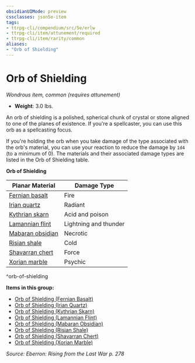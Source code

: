 ```yaml
---
obsidianUIMode: preview
cssclasses: json5e-item
tags:
- ttrpg-cli/compendium/src/5e/erlw
- ttrpg-cli/item/attunement/required
- ttrpg-cli/item/rarity/common
aliases: 
- "Orb of Shielding"
---
```

# Orb of Shielding
*Wondrous item, common (requires attunement)*  

- **Weight**: 3.0 lbs.

An orb of shielding is a polished, spherical chunk of crystal or stone aligned to one of the planes of existence. If you're a spellcaster, you can use this orb as a spellcasting focus.

If you're holding the orb when you take damage of the type associated with the orb's material, you can use your reaction to reduce the damage by `1d4` (to a minimum of 0). The materials and their associated damage types are listed in the Orb of Shielding table.

**Orb of Shielding**

| Planar Material | Damage Type |
|-----------------|-------------|
| [Fernian basalt](orb-of-shielding-fernian-basalt-erlw.md) | Fire |
| [Irian quartz](orb-of-shielding-irian-quartz-erlw.md) | Radiant |
| [Kythrian skarn](orb-of-shielding-kythrian-skarn-erlw.md) | Acid and poison |
| [Lamannian flint](orb-of-shielding-lamannian-flint-erlw.md) | Lightning and thunder |
| [Mabaran obsidian](orb-of-shielding-mabaran-obsidian-erlw.md) | Necrotic |
| [Risian shale](orb-of-shielding-risian-shale-erlw.md) | Cold |
| [Shavarran chert](orb-of-shielding-shavarran-chert-erlw.md) | Force |
| [Xorian marble](orb-of-shielding-xorian-marble-erlw.md) | Psychic |
^orb-of-shielding

**Items in this group:**

- [Orb of Shielding (Fernian Basalt)](orb-of-shielding-fernian-basalt-erlw.md)
- [Orb of Shielding (Irian Quartz)](orb-of-shielding-irian-quartz-erlw.md)
- [Orb of Shielding (Kythrian Skarn)](orb-of-shielding-kythrian-skarn-erlw.md)
- [Orb of Shielding (Lamannian Flint)](orb-of-shielding-lamannian-flint-erlw.md)
- [Orb of Shielding (Mabaran Obsidian)](orb-of-shielding-mabaran-obsidian-erlw.md)
- [Orb of Shielding (Risian Shale)](orb-of-shielding-risian-shale-erlw.md)
- [Orb of Shielding (Shavarran Chert)](orb-of-shielding-shavarran-chert-erlw.md)
- [Orb of Shielding (Xorian Marble)](orb-of-shielding-xorian-marble-erlw.md)

*Source: Eberron: Rising from the Last War p. 278*